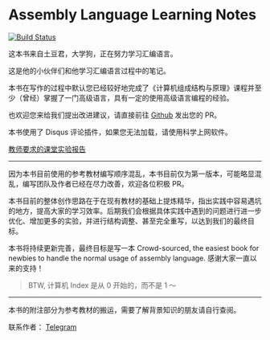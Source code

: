 # Assembly Language Learning Notes

[![Build Status](https://travis-ci.com/kmahyyg/asm-learning-notes.svg?branch=master)](https://travis-ci.com/kmahyyg/asm-learning-notes)

这本书来自土豆君，大学狗，正在努力学习汇编语言。

这是他的小伙伴们和他学习汇编语言过程中的笔记。

本书在写作的过程中默认您已经较好地完成了《计算机组成结构与原理》课程并至少（曾经）掌握了一门高级语言，具有一定的使用高级语言编程的经验。

也欢迎您来给我们提出改进建议，请直接前往 [Github](https://github.com/kmahyyg/asm-learning-notes) 发出您的 PR。

本书使用了 Disqus 评论插件，如果您无法加载，请使用科学上网软件。

[教师要求的课堂实验报告](https://www.kmahyyg.xyz/2018/ASM-exp-report/)

------

因为本书目前使用的参考教材编写顺序混乱，本书目前仅为第一版本，可能略显混乱，编写团队及作者已经在尽力改善，欢迎各位积极 PR。

本书目前的整体创作思路在于在现有教材的基础上提炼精华，指出实践中容易遇坑的地方，提高大家的学习效率。后期我们会根据具体实践中遇到的问题进行进一步优化、增加更多的实验，并进行结构调整、甚至完全重写，以达到我们的最终目标。

本书将持续更新完善，最终目标是写一本 Crowd-sourced, the easiest book for newbies to handle the normal usage of assembly language. 感谢大家一直以来的支持！

> BTW, 计算机 Index 是从 0 开始的，而不是 1 ～ 

-----

本书的附注部分为参考教材的搬运，需要了解背景知识的朋友请自行查阅。

联系作者： [Telegram](https://t.me/welovezoe)
